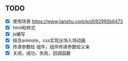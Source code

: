 ## TODO

- [x] 使用场景 https://www.jianshu.com/p/d092992b6473
- [x] html和样式
- [x] js编写
- [x] 结合animate。css实现出场入场动画
- [x] 传递参数给 组件，组件传递参数给父亲
- [x] 关闭，成功，失败，回调函数